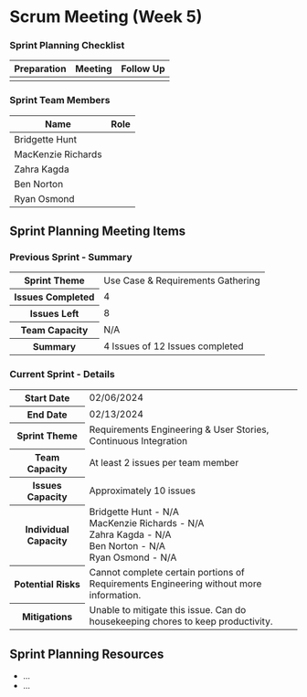 # Scrum Meeting (Week 5)

### Sprint Planning Checklist
| Preparation | Meeting | Follow Up |
| --- | --- | --- |
| | | | 

### Sprint Team Members
| Name | Role |
| --- | --- |
| Bridgette Hunt | |
| MacKenzie Richards | |
| Zahra Kagda | |
| Ben Norton | |
| Ryan Osmond | |

## Sprint Planning Meeting Items

### Previous Sprint - Summary
<table>
  <tr>
    <th>Sprint Theme</th>
    <td>Use Case & Requirements Gathering</td>
  </tr>
  <tr>
    <th>Issues Completed</th>
    <td>4</td>
  </tr>
  <tr>
    <th>Issues Left</th>
    <td>8</td>
  </tr>
  <tr>
    <th>Team Capacity</th>
    <td>N/A</td>
  </tr>
  <tr>
    <th>Summary</th>
    <td>4 Issues of 12 Issues completed</td>
  </tr>
</table>

### Current Sprint - Details
<table>
  <tr>
    <th>Start Date</th>
    <td>02/06/2024</td>
  </tr>
  <tr>
    <th>End Date</th>
    <td>02/13/2024</td>
  </tr>
  <tr>
    <th>Sprint Theme</th>
    <td>Requirements Engineering & User Stories, Continuous Integration</td>
  </tr>
  <tr>
    <th>Team Capacity</th>
    <td>At least 2 issues per team member </td>
  </tr>
  <tr>
    <th>Issues Capacity</th>
    <td>Approximately 10 issues</td>
  </tr>
  <tr>
    <th>Individual Capacity</th>
    <td>
      Bridgette Hunt - N/A<br>
      MacKenzie Richards - N/A<br>
      Zahra Kagda - N/A<br>
      Ben Norton - N/A<br>
      Ryan Osmond - N/A
    </td>
  </tr>
  <tr>
    <th>Potential Risks</th>
    <td>Cannot complete certain portions of Requirements Engineering without more information.</td>
  </tr>
  <tr>
    <th>Mitigations</th>
    <td>Unable to mitigate this issue. Can do housekeeping chores to keep productivity.</td>
  </tr>
</table>

## Sprint Planning Resources
- ...
- ...
